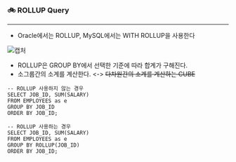 ### 🚲 ROLLUP Query

---

- Oracle에서는 ROLLUP, MySQL에서는 WITH ROLLUP을 사용한다

![캡처](https://user-images.githubusercontent.com/69948723/111088679-b1728780-856b-11eb-9a30-1bc1b5181a64.PNG)

- ROLLUP은 GROUP BY에서 선택한 기준에 따라 합계가 구해진다.
- 소그룹간의 소계를 계산한다. <-> ~~다차원간의 소계를 계산하는 CUBE~~

``` mysql
-- ROLLUP 사용하지 않는 경우
SELECT JOB_ID, SUM(SALARY)
FROM EMPLOYEES as e 
GROUP BY JOB_ID
ORDER BY JOB_ID;

-- ROLLUP 사용하는 경우
SELECT JOB_ID, SUM(SALARY)
FROM EMPLOYEES as e
GROUP BY ROLLUP(JOB_ID)
ORDER BY JOB_ID;
```
